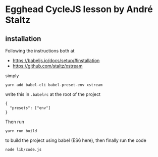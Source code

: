 # Egghead CycleJS lesson by André Staltz
## installation
Following the instructions both at

- https://babeljs.io/docs/setup/#installation
- https://github.com/staltz/xstream

simply

    yarn add babel-cli babel-preset-env xstream

write this in `.babelrc` at the root of the project

    {
      "presets": ["env"]
    }

Then run

    yarn run build

to build the project using babel (ES6 here), then finally run the code

    node lib/code.js
